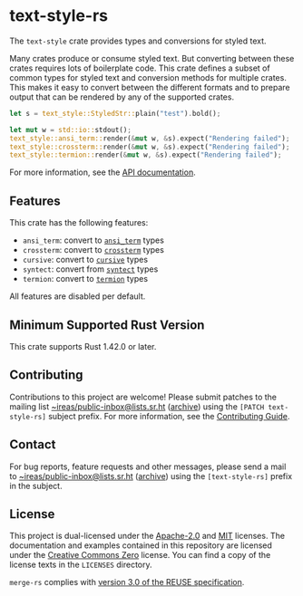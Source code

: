 <!---
Copyright (C) 2020 Robin Krahl <robin.krahl@ireas.org>
SPDX-License-Identifier: CC0-1.0
-->

# text-style-rs

The `text-style` crate provides types and conversions for styled text.

Many crates produce or consume styled text.  But converting between these
crates requires lots of boilerplate code.  This crate defines a subset of
common types for styled text and conversion methods for multiple crates.
This makes it easy to convert between the different formats and to prepare
output that can be rendered by any of the supported crates.

```rust
let s = text_style::StyledStr::plain("test").bold();

let mut w = std::io::stdout();
text_style::ansi_term::render(&mut w, &s).expect("Rendering failed");
text_style::crossterm::render(&mut w, &s).expect("Rendering failed");
text_style::termion::render(&mut w, &s).expect("Rendering failed");
```

For more information, see the [API documentation](https://docs.rs/text-style).

## Features

This crate has the following features:

- `ansi_term`: convert to [`ansi_term`](https://lib.rs/ansi_term) types
- `crossterm`: convert to [`crossterm`](https://lib.rs/crossterm) types
- `cursive`: convert to [`cursive`](https://lib.rs/cursive) types
- `syntect`: convert from [`syntect`](https://lib.rs/syntect) types
- `termion`: convert to [`termion`](https://lib.rs/termion) types

All features are disabled per default.

## Minimum Supported Rust Version

This crate supports Rust 1.42.0 or later.

## Contributing

Contributions to this project are welcome!  Please submit patches to the
mailing list [~ireas/public-inbox@lists.sr.ht][] ([archive][]) using the
`[PATCH text-style-rs]` subject prefix.  For more information, see the
[Contributing Guide][].

## Contact

For bug reports, feature requests and other messages, please send a mail to
[~ireas/public-inbox@lists.sr.ht][] ([archive][]) using the `[text-style-rs]`
prefix in the subject.

## License

This project is dual-licensed under the [Apache-2.0][] and [MIT][] licenses.
The documentation and examples contained in this repository are licensed under
the [Creative Commons Zero][CC0] license.  You can find a copy of the license
texts in the `LICENSES` directory.

`merge-rs` complies with [version 3.0 of the REUSE specification][reuse].

[~ireas/public-inbox@lists.sr.ht]: mailto:~ireas/public-inbox@lists.sr.ht
[archive]: https://lists.sr.ht/~ireas/public-inbox
[Contributing Guide]: https://man.sr.ht/~ireas/guides/contributing.md
[Apache-2.0]: https://opensource.org/licenses/Apache-2.0
[MIT]: https://opensource.org/licenses/MIT
[CC0]: https://creativecommons.org/publicdomain/zero/1.0/
[reuse]: https://reuse.software/practices/3.0/
